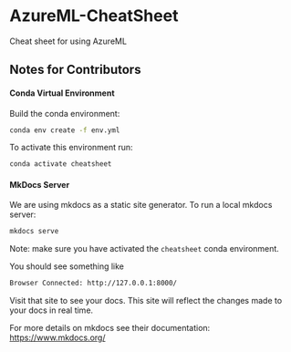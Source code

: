 # AzureML-CheatSheet
Cheat sheet for using AzureML

## Notes for Contributors

#### Conda Virtual Environment

Build the conda environment:

```bash
conda env create -f env.yml
```

To activate this environment run:

```bash
conda activate cheatsheet
```

#### MkDocs Server

We are using mkdocs as a static site generator. To run a local mkdocs server:

```bash
mkdocs serve
```

Note: make sure you have activated the `cheatsheet` conda environment.

You should see something like

```bash
Browser Connected: http://127.0.0.1:8000/
```

Visit that site to see your docs. This site will reflect the changes made to your docs
in real time.

For more details on mkdocs see their documentation: https://www.mkdocs.org/